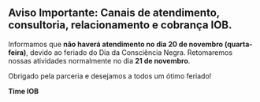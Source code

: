 ## Aviso Importante: Canais de atendimento, consultoria, relacionamento e cobrança IOB. 

Informamos que **não haverá atendimento no dia 20 de novembro (quarta-feira)**, devido ao feriado do Dia da Consciência Negra. Retomaremos nossas atividades normalmente no dia **21 de novembro**.

Obrigado pela parceria e desejamos a todos um ótimo feriado!

**Time IOB**
